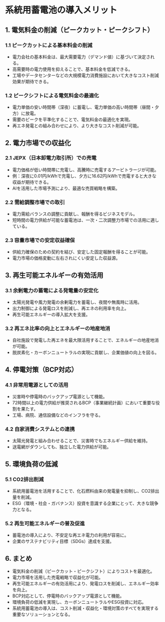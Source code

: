 # 系統用蓄電池の導入メリット

## 1. 電気料金の削減（ピークカット・ピークシフト）

### 1.1 ピークカットによる基本料金の削減
- 電力会社の基本料金は、最大需要電力（デマンド値）に基づいて決定される。
- 高需要時の電力使用を抑えることで、基本料金を低減できる。
- 工場やデータセンターなどの大規模電力消費施設において大きなコスト削減効果が期待できる。

### 1.2 ピークシフトによる電気料金の最適化
- 電力単価の安い時間帯（深夜）に蓄電し、電力単価の高い時間帯（昼間・夕方）に放電。
- 需要のピークを平準化することで、電気料金の最適化を実現。
- 再エネ発電との組み合わせにより、より大きなコスト削減が可能。

## 2. 電力市場での収益化

### 2.1 JEPX（日本卸電力取引所）での売電
- 電力価格が低い時間帯に充電し、高騰時に売電するアービトラージが可能。
- 例：深夜に0.01円/kWhで充電し、夕方に16.62円/kWhで売電すると大きな収益が期待できる。
- AIを活用した市場予測により、最適な売買戦略を構築。

### 2.2 需給調整市場での取引
- 電力需給バランスの調整に貢献し、報酬を得るビジネスモデル。
- 短時間の電力供給が可能な蓄電池は、一次・二次調整力市場での活用に適している。

### 2.3 容量市場での安定収益確保
- 供給力確保のための契約を結び、安定した固定報酬を得ることが可能。
- 電力市場の価格変動に左右されにくい安定した収益源。

## 3. 再生可能エネルギーの有効活用

### 3.1 余剰電力の蓄電による発電量の安定化
- 太陽光発電や風力発電の余剰電力を蓄電し、夜間や無風時に活用。
- 出力制御による発電ロスを削減し、再エネの利用率を向上。
- 再生可能エネルギーの導入拡大を支援。

### 3.2 再エネ比率の向上とエネルギーの地産地消
- 自社施設で発電した再エネを最大限活用することで、エネルギーの地産地消が可能。
- 脱炭素化・カーボンニュートラルの実現に貢献し、企業価値の向上を図る。

## 4. 停電対策（BCP対応）

### 4.1 非常用電源としての活用
- 災害時や停電時のバックアップ電源として機能。
- 72時間以上の電力供給が推奨されるBCP（事業継続計画）において重要な役割を果たす。
- 工場、病院、通信設備などのインフラを守る。

### 4.2 自家消費システムとの連携
- 太陽光発電と組み合わせることで、災害時でもエネルギー供給を維持。
- 送電網がダウンしても、独立した電力供給が可能。

## 5. 環境負荷の低減

### 5.1 CO2排出削減
- 系統用蓄電池を活用することで、化石燃料由来の発電量を抑制し、CO2排出量を削減。
- ESG（環境・社会・ガバナンス）投資を意識する企業にとって、大きな競争力となる。

### 5.2 再生可能エネルギーの普及促進
- 蓄電池の導入により、不安定な再エネ電力の利用が容易に。
- 企業のサステナビリティ目標（SDGs）達成を支援。

## 6. まとめ
- 電気料金の削減（ピークカット・ピークシフト）によりコストを最適化。
- 電力市場を活用した売電戦略で収益化が可能。
- 再生可能エネルギーの有効活用により、発電ロスを削減し、エネルギー効率を向上。
- BCP対応として、停電時のバックアップ電源として機能。
- 環境負荷の低減を実現し、カーボンニュートラルやESG投資に対応。
- 系統用蓄電池の導入は、コスト削減・収益化・環境対策のすべてを実現する重要なソリューションとなる。 